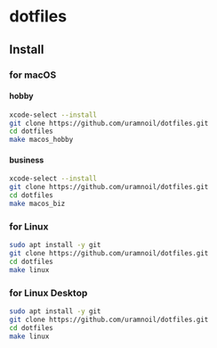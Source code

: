 # dotfiles

## Install

### for macOS

#### hobby

```sh
xcode-select --install
git clone https://github.com/uramnoil/dotfiles.git
cd dotfiles
make macos_hobby
```

#### business

```sh
xcode-select --install
git clone https://github.com/uramnoil/dotfiles.git
cd dotfiles
make macos_biz
```

### for Linux

```sh
sudo apt install -y git
git clone https://github.com/uramnoil/dotfiles.git
cd dotfiles
make linux
```

### for Linux Desktop

```sh
sudo apt install -y git
git clone https://github.com/uramnoil/dotfiles.git
cd dotfiles
make linux
```
